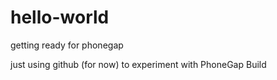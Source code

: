 # hello-world
getting ready for phonegap

just using github (for now) to experiment with PhoneGap Build
